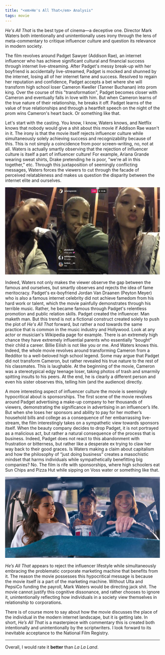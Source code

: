 ```yaml
---
title: "<em>He's All That</em> Analysis"
tags: movie
---
```

*He's All That* is the best type of cinema—a deceptive one. Director Mark Waters both intentionally and unintentionally uses irony through the lens of meta-commentary to critique influencer culture and question its relevance in modern society.

The film revolves around Padget Sawyer (Addison Rae), an internet influencer who has achieve significant cultural and financial success through internet live-streaming. After Padget's messy break-up with her boyfriend is accidentally live-streamed, Padget is mocked and shunned by the internet, losing all of her internet fame and success. Resolved to regain her reputation and confidence, Padget accepts a bet where she will transform high school loser Cameron Kweller (Tanner Buchanan) into prom king. Over the course of this "transformation", Padget becomes closer with Cameron and eventually falls in love with him. But when Cameron learns of the true nature of their relationship, he breaks it off. Padget learns of the value of true relationships and through a heartfelt speech on the night of the prom wins Cameron's heart back. Or something like that.

Let's start with the casting. You know, I know, Waters knows, and Netflix knows that nobody would give a shit about this movie if Addison Rae wasn't in it. The irony is that the movie itself rejects influencer culture while simultaneously solely achieving success and recognizability because of this. This is not simply a coincidence from poor screen-writing, no, not at all. Waters is actually smartly observing that the rejection of influencer culture is itself a part of influencer culture! For example, Ariana Grande wearing sweat shirts, Drake pretending he is poor, "we're all in this together," etc. Through this juxtaposition of seemingly conflicting messages, Waters forces the viewers to cut through the facade of perceived relatableness and makes us question the disparity between the internet elite and ourselves.

<p style="text-align:center">
    <img src="/assets/img/2021-12-16/grande.jpg" alt="Ariana Grande Live-stream" width="512">
</p>

Indeed, Waters not only makes the viewer observe the gap between the famous and ourselves, but smartly observes and rejects the idea of fame meritocracy. Padget's ex-boyfriend Jordan Van Draanen (Peyton Meyer) who is also a famous internet celebrity did not achieve famedom from his hard work or talent, which the movie painfully demonstrates through his terrible music. Rather, he became famous through Padget's relentless promotion and public relation skills. Padget created the influencer. Man maketh man. But this trend is not a fictional construct created solely to push the plot of *He's All That* forward, but rather a nod towards the same practice that is common in the music industry and Hollywood. Look at any actor or musician's Wikipedia page for example. There is an extremely high chance they have extremely influential parents who essentially "bought" their child a career. Billie Eilish is not like you or me. And Waters knows this. Indeed, the whole movie revolves around transforming Cameron from a Redditor to a well-beloved high school legend. Some may argue that Padget did not transform Cameron, but rather revealed his true nature to the rest of his classmates. This is laughable. At the beginning of the movie, Cameron was a stereotypical edgy teenage loser, taking photos of trash and smarmily spitting insults to his peers. At the end, he is clearly a different person and even his sister observes this, telling him (and the audience) directly.

A more interesting aspect of influencer culture the movie is seemingly hypocritical about is sponsorships. The first scene of the movie revolves around Padget advertising a make-up company to her thousands of viewers, demonstrating the significance in advertising in an influencer’s life. But when she loses her sponsors and ability to pay for her mother’s household bills and college as a consequence of her embarrassing live-stream, the film interestingly takes on a sympathetic view towards sponsors itself. When the beauty company decides to drop Padget, it is not portrayed as a malicious act, but rather a natural consequence of the process that is business. Indeed, Padget does not react to this abandonment with frustration or bitterness, but rather like a desperate ex trying to claw her way back to their good graces. Is Waters making a claim about capitalism and how the philosophy of “just doing business” creates a masochistic mindset that harms individuals while sympathetically benefitting big companies? No. The film is rife with sponsorships, where high schoolers eat Sun Chips and Pizza Hut while sipping on Voss water or something like that.

<p style="text-align:center">
    <img src="/assets/img/2021-12-16/image1.png" alt="Students eating KFC" width="512">
</p>

*He’s All That* appears to reject the influencer lifestyle while simultaneously embracing the problematic corporate marketing machine that benefits from it. The reason the movie possesses this hypocritical message is because the movie itself *is* a part of the marketing machine. Without Ulta and PepsiCo funding the payroll, Mark Waters would be directing jack shit. The movie cannot justify this cognitive dissonance, and rather chooses to ignore it, unintentionally reflecting how individuals in a society view themselves in relationship to corporations.

There is of course more to say about how the movie discusses the place of the individual in the modern internet landscape, but it is getting late. In short, *He’s All That* is a masterpiece with commentary this is created both intentionally and unintentionally by the scriptwriters. I look forward to its inevitable acceptance to the National Film Registry.

---

Overall, I would rate it **better** than *La La Land*.
